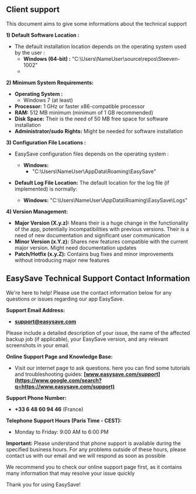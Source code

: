 ## Client support

This document aims to give some informations about the technical support 

**1) Default Software Location :**

* The default installation location depends on the operating system used by the user : 
    * **Windows (64-bit) :** "C:\Users\NameUser\source\repos\Steeven-1002"
    * 
**2) Minimum System Requirements:**

* **Operating System :**
    * Windows 7 (at least)
* **Processor:** 1 GHz or faster x86-compatible processor
* **RAM:** 512 MB minimum (minimum of 1 GB recommended)
* **Disk Space:** Their is the need of 50 MB free space for software installation
* **Administrator/sudo Rights:** Might be needed for software installation

**3) Configuration File Locations :**

* EasySave configuration files depends on the operating system :
    * **Windows:**
        * "C:\Users\NameUser\AppData\Roaming\EasySave" 

* **Default Log File Location:** The default location for the log file (if implemented) is normally:
    * **Windows:** "C:\Users\NameUser\AppData\Roaming\EasySave\Logs"


**4) Version Management:**

* **Major Version (X.y.z):** Means their is a huge change in the functionality of the app, potentially incompatibilities with previous versions. Their is a need of new documentation and significant user communication
* **Minor Version (x.Y.z):** Shares new features compatible with the current major version. Might need documentation updates
* **Patch/Hotfix (x.y.Z):** Contains bug fixes and minor improvements without introducing major new features



## EasySave Technical Support Contact Information

We're here to help! Please use the contact information below for any questions or issues regarding our app EasySave.

**Support Email Address:**

  * **support@easysave.com**

Please include a detailed description of your issue, the name of the affected backup job (if applicable), your EasySave version, and any relevant screenshots in your email.

**Online Support Page and Knowledge Base:**

  * Visit our internet page to ask questions. here you can find some tutorials and troubleshooting guides: **[www.easysave.com/support](https://www.google.com/search?q=https://www.easysave.com/support)**

**Support Phone Number:**

  * **+33 6 48 60 94 46** (France)

**Telephone Support Hours (Paris Time - CEST):**

  * Monday to Friday: 9:00 AM to 6:00 PM

**Important:** Please understand that phone support is available during the specified business hours. For any problems outside of these hours, please contact us with our email  and we will respond as soon as possible

We recommend you to  check our online support page first, as it contains many information that may resolve your issue quickly

Thank you for using EasySave!
